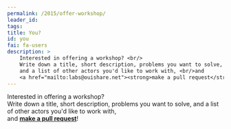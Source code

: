 ```yaml
---
permalink: /2015/offer-workshop/
leader_id: 
tags: 
title: You?
id: you
fai: fa-users
description: >
    Interested in offering a workshop? <br/>
    Write down a title, short description, problems you want to solve, 
    and a list of other actors you'd like to work with, <br/>and
    <a href="mailto:labs@ouishare.net"><strong>make a pull request</strong></a>!
---
```



Interested in offering a workshop? <br/>
    Write down a title, short description, problems you want to solve, 
    and a list of other actors you'd like to work with, <br/>and
    <a href="mailto:labs@ouishare.net"><strong>make a pull request</strong></a>!